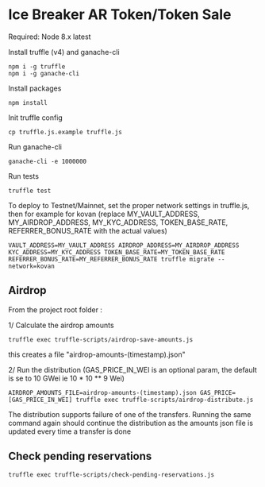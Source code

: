 # Ice Breaker AR Token/Token Sale 

Required: Node 8.x latest

Install truffle (v4) and ganache-cli
```
npm i -g truffle
npm i -g ganache-cli
```

Install packages
```
npm install
```

Init truffle config
```
cp truffle.js.example truffle.js
```

Run ganache-cli
```
ganache-cli -e 1000000
```

Run tests
```
truffle test
```

To deploy to Testnet/Mainnet, set the proper network settings in truffle.js, then for example for kovan (replace MY_VAULT_ADDRESS, MY_AIRDROP_ADDRESS, MY_KYC_ADDRESS, TOKEN_BASE_RATE, REFERRER_BONUS_RATE with the actual values)
```
VAULT_ADDRESS=MY_VAULT_ADDRESS AIRDROP_ADDRESS=MY_AIRDROP_ADDRESS KYC_ADDRESS=MY_KYC_ADDRESS TOKEN_BASE_RATE=MY_TOKEN_BASE_RATE REFERRER_BONUS_RATE=MY_REFERRER_BONUS_RATE truffle migrate --network=kovan
```


## Airdrop
From the project root folder :

1/ Calculate the airdrop amounts 
```
truffle exec truffle-scripts/airdrop-save-amounts.js 
```

this creates a file "airdrop-amounts-(timestamp).json" 

2/ Run the distribution (GAS_PRICE_IN_WEI is an optional param, the default is se to 10 GWei ie 10 * 10 ** 9 Wei)
```
AIRDROP_AMOUNTS_FILE=airdrop-amounts-(timestamp).json GAS_PRICE=[GAS_PRICE_IN_WEI] truffle exec truffle-scripts/airdrop-distribute.js
```
The distribution supports failure of one of the transfers. Running the same command again should continue the distribution as the amounts json file is updated every time a transfer is done 

## Check pending reservations

```
truffle exec truffle-scripts/check-pending-reservations.js 
```